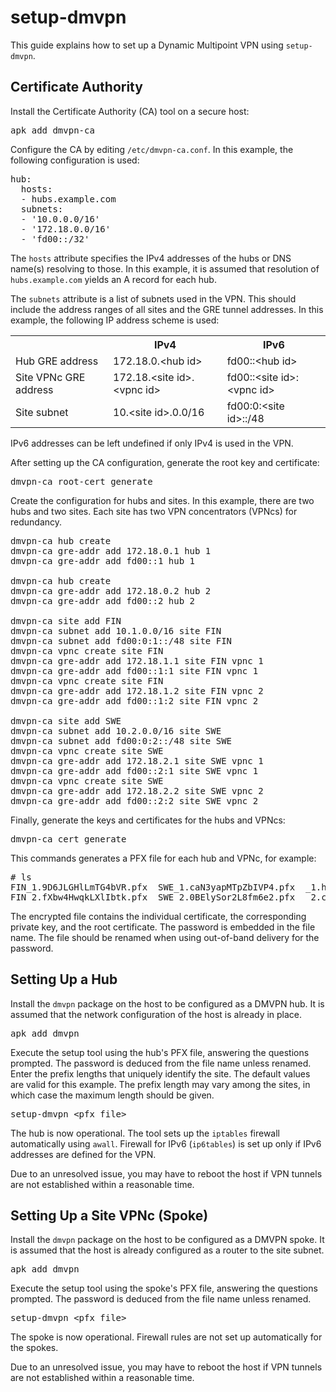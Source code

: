 # setup-dmvpn

This guide explains how to set up a Dynamic Multipoint VPN using `setup-dmvpn`.

## Certificate Authority

Install the Certificate Authority (CA) tool on a secure host:

<pre>apk add dmvpn-ca
</pre>

Configure the CA by editing `/etc/dmvpn-ca.conf`. In this example, the following
configuration is used:

<pre>hub:
  hosts:
  - hubs.example.com
  subnets:
  - '10.0.0.0/16'
  - '172.18.0.0/16'
  - 'fd00::/32'
</pre>

The `hosts` attribute specifies the IPv4 addresses of the hubs or DNS name(s)
resolving to those. In this example, it is assumed that resolution of
`hubs.example.com` yields an A record for each hub.

The `subnets` attribute is a list of subnets used in the VPN. This should
include the address ranges of all sites and the GRE tunnel addresses. In this
example, the following IP address scheme is used:

<table>
<tr><td></td><th>IPv4</td><th>IPv6</th></tr>
<tr><td>Hub GRE address</td><td>172.18.0.&lt;hub id&gt;</td><td>fd00::&lt;hub id&gt;</td></tr>
<tr><td>Site VPNc GRE address</td><td>172.18.&lt;site id&gt;.&lt;vpnc id&gt;</td><td>fd00::&lt;site id&gt;:&lt;vpnc id&gt;</td></tr>
<tr><td>Site subnet</td><td>10.&lt;site id&gt;.0.0/16</td><td>fd00:0:&lt;site id&gt;::/48</td></tr>
</table>

IPv6 addresses can be left undefined if only IPv4 is used in the VPN.

After setting up the CA configuration, generate the root key and certificate:

<pre>dmvpn-ca root-cert generate
</pre>

Create the configuration for hubs and sites. In this example, there are two
hubs and two sites. Each site has two VPN concentrators (VPNcs) for redundancy.

<pre>dmvpn-ca hub create
dmvpn-ca gre-addr add 172.18.0.1 hub 1
dmvpn-ca gre-addr add fd00::1 hub 1

dmvpn-ca hub create
dmvpn-ca gre-addr add 172.18.0.2 hub 2
dmvpn-ca gre-addr add fd00::2 hub 2

dmvpn-ca site add FIN
dmvpn-ca subnet add 10.1.0.0/16 site FIN
dmvpn-ca subnet add fd00:0:1::/48 site FIN
dmvpn-ca vpnc create site FIN
dmvpn-ca gre-addr add 172.18.1.1 site FIN vpnc 1
dmvpn-ca gre-addr add fd00::1:1 site FIN vpnc 1
dmvpn-ca vpnc create site FIN
dmvpn-ca gre-addr add 172.18.1.2 site FIN vpnc 2
dmvpn-ca gre-addr add fd00::1:2 site FIN vpnc 2

dmvpn-ca site add SWE
dmvpn-ca subnet add 10.2.0.0/16 site SWE
dmvpn-ca subnet add fd00:0:2::/48 site SWE
dmvpn-ca vpnc create site SWE
dmvpn-ca gre-addr add 172.18.2.1 site SWE vpnc 1
dmvpn-ca gre-addr add fd00::2:1 site SWE vpnc 1
dmvpn-ca vpnc create site SWE
dmvpn-ca gre-addr add 172.18.2.2 site SWE vpnc 2
dmvpn-ca gre-addr add fd00::2:2 site SWE vpnc 2
</pre>

Finally, generate the keys and certificates for the hubs and VPNcs:

<pre>dmvpn-ca cert generate
</pre>

This commands generates a PFX file for each hub and VPNc, for example:

<pre># ls
FIN_1.9D6JLGHlLmTG4bVR.pfx  SWE_1.caN3yapMTpZbIVP4.pfx  _1.hy62AqLIUJcFuT1U.pfx
FIN_2.fXbw4HwqkLXlIbtk.pfx  SWE_2.0BElySor2L8fm6e2.pfx  _2.cDLUvB8XALBkD2vP.pfx
</pre>

The encrypted file contains the individual certificate, the corresponding
private key, and the root certificate. The password is embedded in the file
name. The file should be renamed when using out-of-band delivery for the
password.

## Setting Up a Hub

Install the `dmvpn` package on the host to be configured as a DMVPN hub. It is
assumed that the network configuration of the host is already in place.

<pre>apk add dmvpn
</pre>

Execute the setup tool using the hub's PFX file, answering the questions
prompted. The password is deduced from the file name unless renamed. Enter the
prefix lengths that uniquely identify the site. The default values are valid
for this example. The prefix length may vary among the sites, in which case the
maximum length should be given.

<pre>setup-dmvpn &lt;pfx file&gt;
</pre>

The hub is now operational. The tool sets up the `iptables` firewall
automatically using `awall`. Firewall for IPv6 (`ip6tables`) is set up only if
IPv6 addresses are defined for the VPN.

Due to an unresolved issue, you may have to reboot the host if VPN tunnels are
not established within a reasonable time.

## Setting Up a Site VPNc (Spoke)

Install the `dmvpn` package on the host to be configured as a DMVPN spoke. It
is assumed that the host is already configured as a router to the site subnet.

<pre>apk add dmvpn
</pre>

Execute the setup tool using the spoke's PFX file, answering the questions
prompted. The password is deduced from the file name unless renamed.

<pre>setup-dmvpn &lt;pfx file&gt;
</pre>

The spoke is now operational. Firewall rules are not set up automatically for
the spokes.

Due to an unresolved issue, you may have to reboot the host if VPN tunnels are
not established within a reasonable time.
